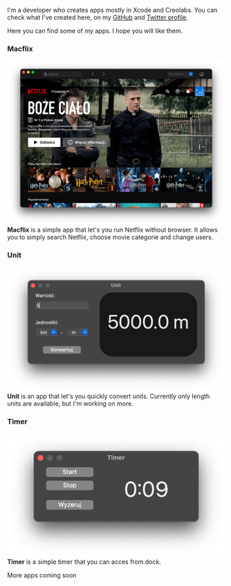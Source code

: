I'm a developer who creates apps mostly in Xcode and Creolabs. You can check what I've created here, on my [GitHub](https://github.com/wiktorwojcik112) and [Twitter profile](https://twitter.com/WiktorW2). 

Here you can find some of my apps. I hope you will like them.

### Macflix
![Macflix](Macflix.png)
**Macflix** is a simple app that let's you run Netflix without browser. It allows you to simply search Netflix, choose movie categorie and change users.
### Unit
![Unit](Unit.png)
**Unit** is an app that let's you quickly convert units. Currently only length units are available, but I'm working on more.
### Timer
![Timer](Timer.png)
**Timer** is a simple timer that you can acces from dock.

More apps coming soon
